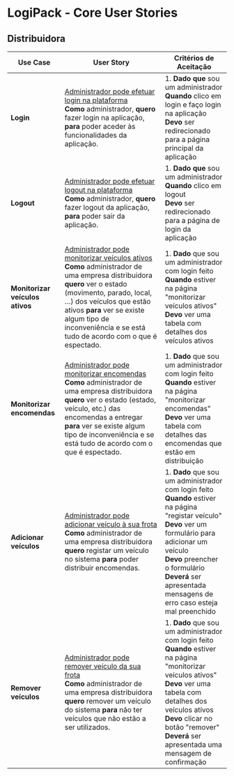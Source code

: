# LogiPack - Core User Stories

## Distribuidora

| **Use Case** | **User Story** | **Critérios de Aceitação** |
| --- | --- | --- |
| **Login** | <u>Administrador pode efetuar login na plataforma</u><br> **Como** administrador, **quero** fazer login na aplicação, **para** poder aceder às funcionalidades da aplicação. | 1. **Dado que** sou um administrador <br>**Quando** clico em login e faço login na aplicação <br>**Devo** ser redirecionado para a página principal da aplicação |
| **Logout** | <u>Administrador pode efetuar logout na plataforma</u><br> **Como** administrador, **quero** fazer logout da aplicação, **para** poder sair da aplicação. | 1. **Dado que** sou um administrador <br>**Quando** clico em logout <br>**Devo** ser redirecionado para a página de login da aplicação |
| **Monitorizar veículos ativos** | <u>Administrador pode monitorizar veículos ativos</u><br> **Como** administrador de uma empresa distribuidora **quero** ver o estado (movimento, parado, local, …) dos veículos que estão ativos **para** ver se existe algum tipo de inconveniência e se está tudo de acordo com o que é espectado.| 1. **Dado** que sou um administrador com login feito <br>**Quando** estiver na página "monitorizar veículos ativos" <br>**Devo** ver uma tabela com detalhes dos veículos ativos
| **Monitorizar encomendas** | <u>Administrador pode monitorizar encomendas</u><br> **Como** administrador de uma empresa distribuidora **quero** ver o estado (estado, veículo, etc.) das encomendas a entregar **para** ver se existe algum tipo de inconveniência e se está tudo de acordo com o que é espectado. | 1. **Dado** que sou um administrador com login feito <br>**Quando** estiver na página "monitorizar encomendas" <br>**Devo** ver uma tabela com detalhes das encomendas que estão em distribuição |
| **Adicionar veículos** | <u>Administrador pode adicionar veículo à sua frota</u><br> **Como** administrador de uma empresa distribuidora **quero** registar um veículo no sistema **para** poder distribuir encomendas. | 1. **Dado** que sou um administrador com login feito <br>**Quando** estiver na página "registar veículo" <br>**Devo** ver um formulário para adicionar um veículo <br> **Devo** preencher o formulário <br> **Deverá** ser apresentada mensagens de erro caso esteja mal preenchido |
| **Remover veículos** | <u>Administrador pode remover veículo da sua frota</u><br> **Como** administrador de uma empresa distribuidora **quero** remover um veículo do sistema **para** não ter veículos que não estão a ser utilizados. | 1. **Dado** que sou um administrador com login feito <br>**Quando** estiver na página "monitorizar veículos ativos" <br>**Devo** ver uma tabela com detalhes dos veículos ativos <br> **Devo** clicar no botão "remover" <br> **Deverá** ser apresentada uma mensagem de confirmação |